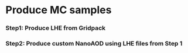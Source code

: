 # Produce MC samples

### Step1: Produce LHE from Gridpack
### Step2: Produce custom NanoAOD using LHE files from Step 1
